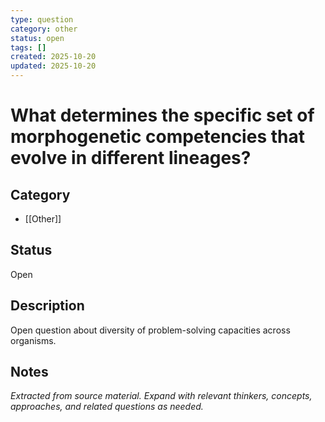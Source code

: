 ```yaml
---
type: question
category: other
status: open
tags: []
created: 2025-10-20
updated: 2025-10-20
---
```


# What determines the specific set of morphogenetic competencies that evolve in different lineages?

## Category

- [[Other]]

## Status

Open

## Description

Open question about diversity of problem-solving capacities across organisms.

## Notes

*Extracted from source material. Expand with relevant thinkers, concepts, approaches, and related questions as needed.*
